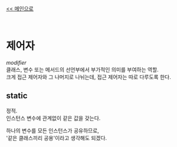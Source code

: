 [<< 메인으로](https://github.com/AtomicLiquors/Java_Wiki_Chb)

&nbsp;  

# 제어자
*modifier*  
클래스, 변수 또는 메서드의 선언부에서 부가적인 의미를 부여하는 역할.  
크게 접근 제어자와 그 나머지로 나뉘는데, 접근 제어자는 따로 다루도록 한다.  

## static 
정적.   
인스턴스 변수에 관계없이 같은 값을 갖는다.  

하나의 변수를 모든 인스턴스가 공유하므로,  
'같은 클래스끼리 공용'이라고 생각해도 되겠다.
 

